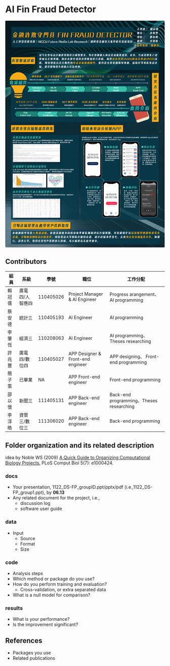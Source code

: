 # AI Fin Fraud Detector
![teaser](teaser.png)

## Contributors
| 組員    | 系級              | 學號       | 職位                     | 工作分配             |
|---------|-------------------|------------|--------------------------|----------------------|
| 賴冠儒  | 廣電四/人智應四    | 110405026  | Project Manager & AI Engineer     | Progress arangement、AI programming |
| 蔡安德  | 統計三             | 110405193  |  AI Engineer               | AI programming |
| 李肇恆  | 經濟三             | 110208063  | AI Engineer               | AI programming、Theses researching |
| 許兆豐  | 廣電四/數位四      | 110405027  | APP Designer & Front-end engineer       | APP designing、 Front-end programming |
| 簡子策  | 已畢業             | NA  |  APP Front-end engineer               | Front-end programming |
| 邵以懷  | 新聞三             | 111405131  | APP Back-end engineer               | Back-end programming、Theses researching |
| 李淳皓  | 資管三/數位三      | 111306020  | APP Back-end engineer               | Back-end programming |

## Folder organization and its related description
idea by Noble WS (2009) [A Quick Guide to Organizing Computational Biology Projects.](https://journals.plos.org/ploscompbiol/article?id=10.1371/journal.pcbi.1000424) PLoS Comput Biol 5(7): e1000424.

### docs
* Your presentation, 1122_DS-FP_groupID.ppt/pptx/pdf (i.e.,1122_DS-FP_group1.ppt), by **06.13**
* Any related document for the project, i.e.,
  * discussion log
  * software user guide

### data
* Input
  * Source
  * Format
  * Size

### code
* Analysis steps
* Which method or package do you use?
* How do you perform training and evaluation?
  * Cross-validation, or extra separated data
* What is a null model for comparison?

### results
* What is your performance?
* Is the improvement significant?

## References
* Packages you use
* Related publications
